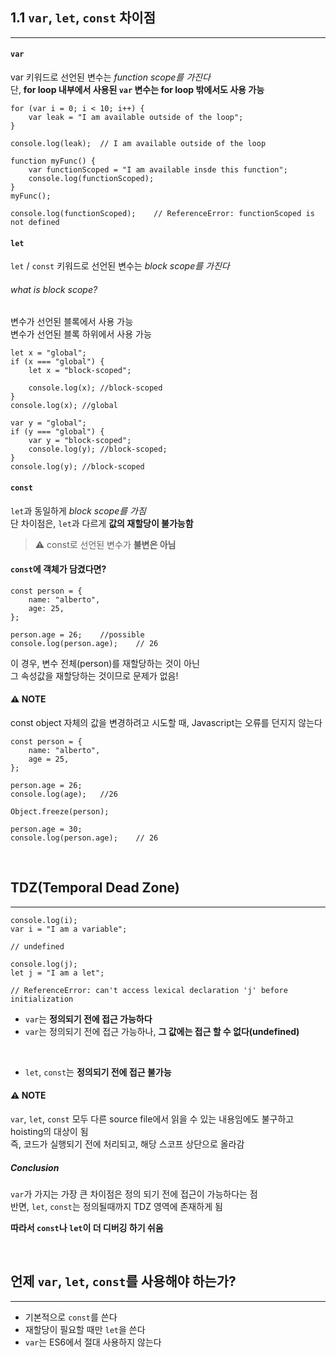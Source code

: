 ## 1.1 `var`, `let`, `const` 차이점

---

#### `var`
var 키워드로 선언된 변수는 _function scope를 가진다_  
단, **for loop 내부에서 사용된 `var` 변수는 for loop 밖에서도 사용 가능**

```
for (var i = 0; i < 10; i++) {
    var leak = "I am available outside of the loop";
}

console.log(leak);  // I am available outside of the loop

function myFunc() {
    var functionScoped = "I am available insde this function";
    console.log(functionScoped);
}
myFunc();

console.log(functionScoped);    // ReferenceError: functionScoped is not defined
```

#### `let`
`let` / `const` 키워드로 선언된 변수는 _block scope를 가진다_  

###### what is block scope?
변수가 선언된 블록에서 사용 가능  
변수가 선언된 블록 하위에서 사용 가능

```
let x = "global";
if (x === "global") {
    let x = "block-scoped";

    console.log(x); //block-scoped
}
console.log(x); //global

var y = "global";
if (y === "global") {
    var y = "block-scoped";
    console.log(y); //block-scoped;
}
console.log(y); //block-scoped
```

#### `const`
`let`과 동일하게 _block scope를 가짐_  
단 차이점은, `let`과 다르게 __값의 재할당이 불가능함__  

> ⚠️ const로 선언된 변수가 __불변은 아님__  

#### `const`에 객체가 담겼다면?
```
const person = {
    name: "alberto",
    age: 25,
};

person.age = 26;    //possible
console.log(person.age);    // 26
```

이 경우, 변수 전체(person)를 재할당하는 것이 아닌  
그 속성값을 재할당하는 것이므로 문제가 없음!

#### ⚠️ NOTE  
const object 자체의 값을 변경하려고 시도할 때, Javascript는 오류를 던지지 않는다  

```
const person = {
    name: "alberto",
    age = 25,
};

person.age = 26;
console.log(age);   //26

Object.freeze(person);

person.age = 30;
console.log(person.age);    // 26
```

<br>

## TDZ(Temporal Dead Zone)
---

```
console.log(i);
var i = "I am a variable";

// undefined

console.log(j);
let j = "I am a let";

// ReferenceError: can't access lexical declaration 'j' before initialization
```

- `var`는 __정의되기 전에 접근 가능하다__
- `var`는 정의되기 전에 접근 가능하나, __그 값에는 접근 할 수 없다(undefined)__

<br>

- `let`, `const`는 __정의되기 전에 접근 불가능__


#### ⚠️ NOTE
`var`, `let`, `const` 모두 다른 source file에서 읽을 수 있는 내용임에도 불구하고  
hoisting의 대상이 됨  
즉, 코드가 실행되기 전에 처리되고, 해당 스코프 상단으로 올라감  

##### Conclusion
`var`가 가지는 가장 큰 차이점은 정의 되기 전에 접근이 가능하다는 점  
반면, `let`, `const`는 정의될때까지 TDZ 영역에 존재하게 됨  

__따라서 `const`나 `let`이 더 디버깅 하기 쉬움__  

<br>

## 언제 `var`, `let`, `const`를 사용해야 하는가?
---

- 기본적으로 `const`를 쓴다
- 재할당이 필요할 때만 `let`을 쓴다
- `var`는 ES6에서 절대 사용하지 않는다



